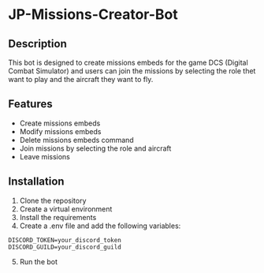 # JP-Missions-Creator-Bot

## Description
This bot is designed to create missions embeds for the game DCS (Digital Combat Simulator) and users can join the missions by selecting the role thet want to play and the aircraft they want to fly.

## Features
- Create missions embeds
- Modify missions embeds
- Delete missions embeds command
- Join missions by selecting the role and aircraft
- Leave missions

## Installation
1. Clone the repository
2. Create a virtual environment
3. Install the requirements
4. Create a .env file and add the following variables:
```env
DISCORD_TOKEN=your_discord_token
DISCORD_GUILD=your_discord_guild
``` 
5. Run the bot